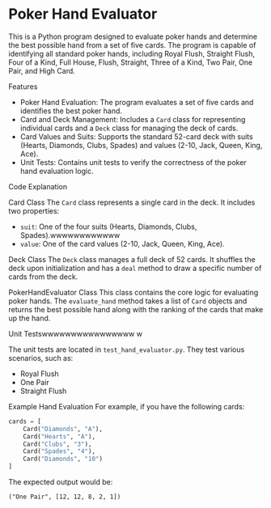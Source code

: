 # Poker Hand Evaluator

This is a Python program designed to evaluate poker hands and determine the best possible hand from a set of five cards. The program is capable of identifying all standard poker hands, including Royal Flush, Straight Flush, Four of a Kind, Full House, Flush, Straight, Three of a Kind, Two Pair, One Pair, and High Card.

Features
- Poker Hand Evaluation: The program evaluates a set of five cards and identifies the best poker hand.
- Card and Deck Management: Includes a `Card` class for representing individual cards and a `Deck` class for managing the deck of cards.
- Card Values and Suits: Supports the standard 52-card deck with suits (Hearts, Diamonds, Clubs, Spades) and values (2-10, Jack, Queen, King, Ace).
- Unit Tests: Contains unit tests to verify the correctness of the poker hand evaluation logic.
  


Code Explanation

Card Class
The `Card` class represents a single card in the deck. It includes two properties:
- `suit`: One of the four suits (Hearts, Diamonds, Clubs, Spades).wwwwwwwwwwww
- `value`: One of the card values (2-10, Jack, Queen, King, Ace).

Deck Class
The `Deck` class manages a full deck of 52 cards. It shuffles the deck upon initialization and has a `deal` method to draw a specific number of cards from the deck.

PokerHandEvaluator Class
This class contains the core logic for evaluating poker hands. The `evaluate_hand` method takes a list of `Card` objects and returns the best possible hand along with the ranking of the cards that make up the hand.

Unit Testswwwwwwwwwwwwwwww w

The unit tests are located in `test_hand_evaluator.py`. They test various scenarios, such as:
- Royal Flush
- One Pair
- Straight Flush

Example Hand Evaluation
For example, if you have the following cards:
```python
cards = [
    Card("Diamonds", "A"),
    Card("Hearts", "A"),
    Card("Clubs", "3"),
    Card("Spades", "4"),
    Card("Diamonds", "10")
]

```
The expected output would be:
```
("One Pair", [12, 12, 8, 2, 1])


